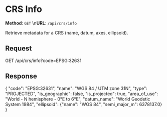 # CRS Info

**Method**: `GET`  \n**URL**: `/api/crs/info`

Retrieve metadata for a CRS (name, datum, axes, ellipsoid).

## Request
GET /api/crs/info?code=EPSG:32631

## Response
{
  "code": "EPSG:32631",
  "name": "WGS 84 / UTM zone 31N",
  "type": "PROJECTED",
  "is_geographic": false,
  "is_projected": true,
  "area_of_use": "World - N hemisphere - 0°E to 6°E",
  "datum_name": "World Geodetic System 1984",
  "ellipsoid": {"name": "WGS 84", "semi_major_m": 6378137.0}
}
